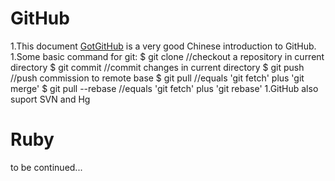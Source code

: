 # GitHub

1.This document [GotGitHub](http://www.worldhello.net/gotgithub/index.html) is a very good Chinese introduction to GitHub.
1.Some basic command for git:
    $ git clone //checkout a repository in current directory
    $ git commit //commit changes in current directory
    $ git push //push commission to remote base
    $ git pull //equals 'git fetch' plus 'git merge'
    $ git pull --rebase //equals 'git fetch' plus 'git rebase'
1.GitHub also suport SVN and Hg

# Ruby
to be continued...  
